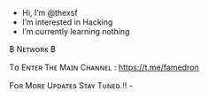 -  Hi, I’m @thexsf
-  I’m interested in Hacking 
-  I’m currently learning nothing


฿ Nᴇᴛᴡᴏʀᴋ ฿

Tᴏ Eɴᴛᴇʀ Tʜᴇ Mᴀɪɴ Cʜᴀɴɴᴇʟ : https://t.me/famedron

Fᴏʀ Mᴏʀᴇ Uᴘᴅᴀᴛᴇs 
Sᴛᴀʏ Tᴜɴᴇᴅ.!! -

<!---
thexsf/thexsf is a ✨ special ✨ repository because its `README.md` (this file) appears on your GitHub profile.
You can click the Preview link to take a look at your changes.
--->
